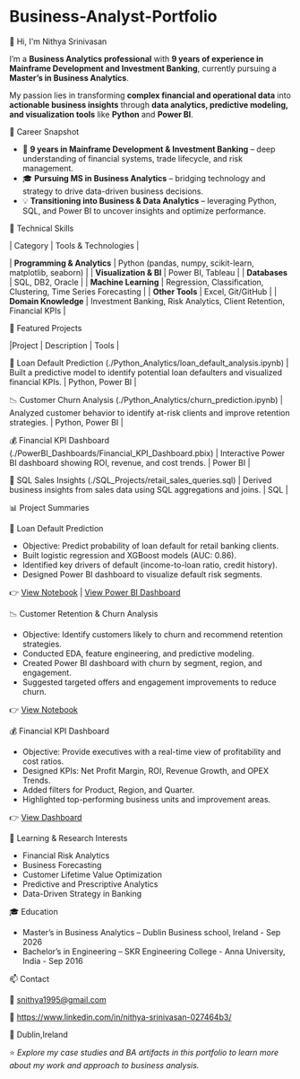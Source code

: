 # Business-Analyst-Portfolio
👋 Hi, I'm Nithya Srinivasan

I’m a **Business Analytics professional** with **9 years of experience in Mainframe Development and Investment Banking**, currently pursuing a **Master’s in Business Analytics**.  

My passion lies in transforming **complex financial and operational data** into **actionable business insights** through **data analytics, predictive modeling, and visualization tools** like **Python** and **Power BI**.

🧭 Career Snapshot

- 💼 **9 years in Mainframe Development & Investment Banking** – deep understanding of financial systems, trade lifecycle, and risk management.  
- 🎓 **Pursuing MS in Business Analytics** – bridging technology and strategy to drive data-driven business decisions.  
- 💡 **Transitioning into Business & Data Analytics** – leveraging Python, SQL, and Power BI to uncover insights and optimize performance.


🧰 Technical Skills

| Category | Tools & Technologies |

| **Programming & Analytics** | Python (pandas, numpy, scikit-learn, matplotlib, seaborn) |
| **Visualization & BI** | Power BI, Tableau |
| **Databases** | SQL, DB2, Oracle |
| **Machine Learning** | Regression, Classification, Clustering, Time Series Forecasting |
| **Other Tools** | Excel, Git/GitHub |
| **Domain Knowledge** | Investment Banking, Risk Analytics, Client Retention, Financial KPIs |

🚀 Featured Projects

|Project | Description | Tools |

🏦 Loan Default Prediction (./Python_Analytics/loan_default_analysis.ipynb) | Built a predictive model to identify potential loan defaulters and visualized financial KPIs. | Python, Power BI |

📉 Customer Churn Analysis (./Python_Analytics/churn_prediction.ipynb) | Analyzed customer behavior to identify at-risk clients and improve retention strategies. | Python, Power BI |

💰 Financial KPI Dashboard (./PowerBI_Dashboards/Financial_KPI_Dashboard.pbix) | Interactive Power BI dashboard showing ROI, revenue, and cost trends. | Power BI |

🧾 SQL Sales Insights (./SQL_Projects/retail_sales_queries.sql) | Derived business insights from sales data using SQL aggregations and joins. | SQL |


📊 Project Summaries

🏦 Loan Default Prediction
- Objective: Predict probability of loan default for retail banking clients.  
- Built logistic regression and XGBoost models (AUC: 0.86).  
- Identified key drivers of default (income-to-loan ratio, credit history).  
- Designed Power BI dashboard to visualize default risk segments.  

👉 [View Notebook](./Python_Analytics/loan_default_analysis.ipynb) | [View Power BI Dashboard](./PowerBI_Dashboards/Banking_Risk_Analysis.pbix)

📉 Customer Retention & Churn Analysis
- Objective: Identify customers likely to churn and recommend retention strategies.  
- Conducted EDA, feature engineering, and predictive modeling.  
- Created Power BI dashboard with churn by segment, region, and engagement.  
- Suggested targeted offers and engagement improvements to reduce churn.  

👉 [View Notebook](./Python_Analytics/churn_prediction.ipynb)

💰 Financial KPI Dashboard
- Objective: Provide executives with a real-time view of profitability and cost ratios.  
- Designed KPIs: Net Profit Margin, ROI, Revenue Growth, and OPEX Trends.  
- Added filters for Product, Region, and Quarter.  
- Highlighted top-performing business units and improvement areas.  

👉 [View Dashboard](./PowerBI_Dashboards/Financial_KPI_Dashboard.pbix)

🧠 Learning & Research Interests
- Financial Risk Analytics  
- Business Forecasting  
- Customer Lifetime Value Optimization  
- Predictive and Prescriptive Analytics  
- Data-Driven Strategy in Banking  

🎓 Education
- Master’s in Business Analytics – Dublin Business school, Ireland -  Sep 2026  
- Bachelor’s in Engineering – SKR Engineering College - Anna University, India - Sep 2016  

📫 Contact

📧 snithya1995@gmail.com

🔗 https://www.linkedin.com/in/nithya-srinivasan-027464b3/

📍 Dublin,Ireland

⭐ *Explore my case studies and BA artifacts in this portfolio to learn more about my work and approach to business analysis.*
